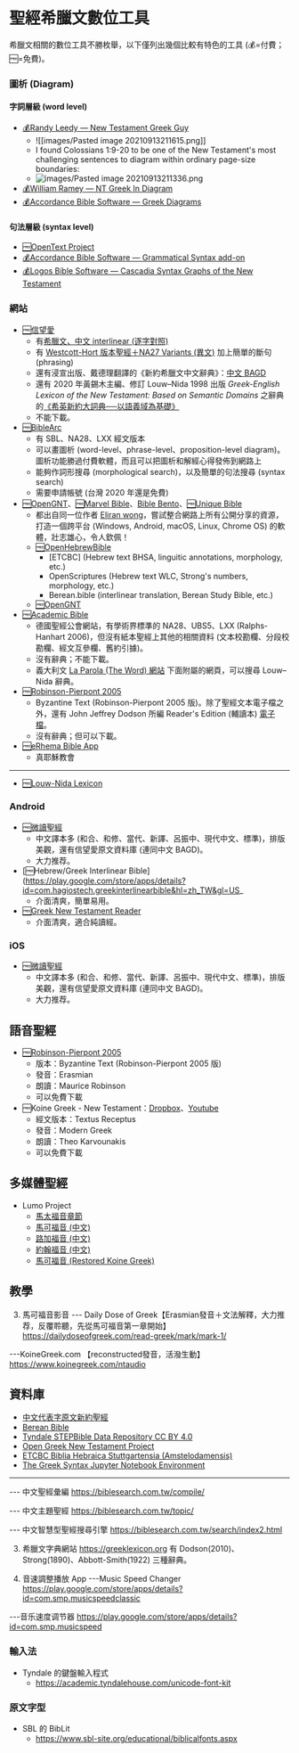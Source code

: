 # 聖經希臘文數位工具

希臘文相關的數位工具不勝枚舉，以下僅列出幾個比較有特色的工具 (💰=付費；🆓=免費)。

### 圖析 (Diagram)
#### 字詞層級 (word level)
- [💰Randy Leedy — New Testament Greek Guy](https://www.ntgreekguy.com/)
	- ![[images/Pasted image 20210913211615.png]]
	- I found Colossians 1:9-20 to be one of the New Testament's most challenging sentences to diagram within ordinary page-size boundaries:
	- ![images/Pasted image 20210913211336.png](images/Pasted%20image%2020210913211336.png)
- [💰William Ramey — NT Greek In Diagram](https://www.inthebeginning.org/e-diagrams/)
- [💰Accordance Bible Software — Greek Diagrams](http://accordancebible.com/product/greek-diagrams-not-for-mobile/)


#### 句法層級 (syntax level)
- [🆓OpenText Project](http://www.opentext.org/)
- [💰Accordance Bible Software — Grammatical Syntax add-on](https://accordancebible.com/product/grammatical-syntax-add-on-to-gnt28-t/)
- [💰Logos Bible Software — Cascadia Syntax Graphs of the New Testament](https://www.logos.com/product/183840/cascadia-syntax-graphs-of-the-new-testament)

### 網站
- [🆓信望愛](https://bible.fhl.net/)
	- 有[希臘文、中文 interlinear (逐字對照)](https://bible.fhl.net/new/read.php?VERSION16=interubs4&strongflag=0&TABFLAG=1&chineses=%E5%A4%AA&chap=1&submit1=%E9%96%B1%E8%AE%80)
	- 有 [Westcott-Hort 版本聖經＋NA27 Variants (異文)](https://bible.fhl.net/new/fhlwhparsing.php?engs=Matt&chap=1&sec=1) 加上簡單的斷句 (phrasing)
	- 還有浸宣出版、戴德理翻譯的《新約希臘文中文辭典》：[中文 BAGD](http://bible.fhl.net/new/s.php?N=0&k=2316&m=)
	- 還有 2020 年黃錫木主編、修訂 Louw–Nida 1998 出版 <em>Greek-English Lexicon of the New Testament: Based on Semantic Domains</em> 之辭典的[《希英新約大詞典──以語義域為基礎》](https://bkbible.fhl.net/SDBG_zh.html)
	- 不能下載。
- [🆓BibleArc](https://www.biblearc.com/)
	- 有 SBL、NA28、LXX 經文版本
	- 可以畫圖析 (word-level、phrase-level、proposition-level diagram)。圖析功能勝過付費軟體，而且可以把圖析和解經心得發佈到網路上
	- 能夠作詞形搜尋 (morphological search)，以及簡單的句法搜尋 (syntax search)
	- 需要申請帳號 (台灣 2020 年還是免費)
- [🆓OpenGNT](https://opengnt.com/)、[🆓Marvel Bible](https://marvel.bible/)、[Bible Bento](https://BibleBento.com)、[🆓Unique Bible](https://www.uniquebible.app/home)
	- 都出自同一位作者 [Eliran wong](https://github.com/eliranwong)，嘗試整合網路上所有公開分享的資源，打造一個跨平台 (Windows, Android, macOS, Linux, Chrome OS) 的軟體，壯志雄心，令人欽佩！
	- [🆓OpenHebrewBible](https://github.com/eliranwong/OpenHebrewBible)
		- [ETCBC] (Hebrew text BHSA, linguitic annotations, morphology, etc.)
		- OpenScriptures (Hebrew text WLC, Strong's numbers, morphology, etc.)
		- Berean.bible (interlinear translation, Berean Study Bible, etc.)
	- [🆓OpenGNT](https://github.com/eliranwong/OpenGNT)
- [🆓Academic Bible](https://www.academic-bible.com/en/home/)
	- 德國聖經公會網站，有學術界標準的 NA28、UBS5、LXX (Ralphs-Hanhart 2006)，但沒有紙本聖經上其他的相關資料 (文本校勘欄、分段校勘欄、經文互參欄、舊約引據)。
	- 沒有辭典；不能下載。
	- 義大利文 [La Parola (The Word) 網站](https://www.laparola.net/) 下面附屬的網頁，可以搜尋 Louw–Nida 辭典。
- [🆓Robinson-Pierpont 2005](https://byzantinetext.com)
	- Byzantine Text (Robinson-Pierpont 2005 版)。除了聖經文本電子檔之外，還有 John Jeffrey Dodson 所編 Reader's Edition (輔讀本) [電子檔](https://byzantinetext.com/wp-content/uploads/2017/08/RP2016-Readers-Edition.pdf)。
	- 沒有辭典；但可以下載。
- [🆓eRhema Bible App](https://bible.tjc.org)
	- 真耶穌教會 
- ---
- [🆓Louw-Nida Lexicon](https://www.laparola.net/greco/louwnida.php)

### Android
- [🆓微讀聖經](https://app.wedevote.com/)
	- 中文譯本多 (和合、和修、當代、新譯、呂振中、現代中文、標準)，排版美觀，還有信望愛原文資料庫 (連同中文 BAGD)。
	- 大力推荐。
-  [🆓Hebrew/Greek Interlinear Bible](https://play.google.com/store/apps/details?id=com.hagiostech.greekinterlinearbible&hl=zh_TW&gl=US_
	-  介面清爽，簡單易用。
- [🆓Greek New Testament Reader](https://play.google.com/store/apps/details?id=com.mattrobertson.greek.reader)
	- 介面清爽，適合純讀經。


### iOS
- [🆓微讀聖經](https://app.wedevote.com/)
	- 中文譯本多 (和合、和修、當代、新譯、呂振中、現代中文、標準)，排版美觀，還有信望愛原文資料庫 (連同中文 BAGD)。
	- 大力推荐。

## 語音聖經
- [🆓Robinson-Pierpont 2005](https://byzantinetext.com/listen/)
	- 版本：Byzantine Text (Robinson-Pierpont 2005 版)
	- 發音：Erasmian
	- 朗讀：Maurice Robinson
	- 可以免費下載
- 🆓Koine Greek - New Testament：[Dropbox](https://www.dropbox.com/sh/beoqrdw8zkq1ahr/AABPJTJa5J9RU1y2wyChvPIxa)、[Youtube](https://www.youtube.com/playlist?list=PL40D66708671D260F)
	- 經文版本：Textus Receptus
	- 發音：Modern Greek
	- 朗讀：Theo Karvounakis
	- 可以免費下載

## 多媒體聖經
- Lumo Project
	- [馬太福音章節  ](https://www.youtube.com/playlist?list=PLcJVIuhI8isJQK66AYdiBCZ7iSmazx6yv)
	- [馬可福音 (中文)](https://www.youtube.com/playlist?list=PLcJVIuhI8isI_-oSEiZLmtotdRpDvn8Gh)
	- [路加福音 (中文)](https://www.youtube.com/playlist?list=PLcJVIuhI8isK17xc0xw-5RcEah7YI-WbK)
	- [約翰福音 (中文)](https://www.youtube.com/playlist?list=PLcJVIuhI8isILNJn0hAAZX4VMRXmm9mhm)
	- [馬可福音 (Restored Koine Greek)](https://www.youtube.com/playlist?list=PLea-iHHZAgbWWvaBg7pMjx4lA7wV2HvIW)

## 教學
3) 馬可福音影音
--- Daily Dose of Greek【Erasmian發音＋文法解釋，大力推荐，反覆聆聽，先從馬可福音第一章開始】
https://dailydoseofgreek.com/read-greek/mark/mark-1/

---KoineGreek.com 【reconstructed發音，活潑生動】
https://www.koinegreek.com/ntaudio

## 資料庫
- [中文代表字原文新約聖經](https://www.ssjcbc.com/bibleresearch/bible_reaserch2.html)
- [Berean Bible](https://berean.bible/downloads.htm)
- [Tyndale STEPBible Data Repository CC BY 4.0](https://github.com/tyndale/STEPBible-Data)
- [Open Greek New Testament Project](https://github.com/eliranwong/OpenGNT)
- [ETCBC  Biblia Hebraica Stuttgartensia (Amstelodamensis)](https://github.com/ETCBC/bhsa)
- [The Greek Syntax Jupyter Notebook Environment](https://github.com/biblicalhumanities/greek-syntax)

---


--- 中文聖經彙編
https://biblesearch.com.tw/compile/

--- 中文主題聖經
https://biblesearch.com.tw/topic/

--- 中文智慧型聖經搜尋引擎
https://biblesearch.com.tw/search/index2.html


3) 希臘文字典網站
https://greeklexicon.org
有 Dodson(2010)、Strong(1890)、Abbott-Smith(1922) 三種辭典。


4) 音速調整播放 App
---Music Speed Changer
https://play.google.com/store/apps/details?id=com.smp.musicspeedclassic

---音乐速度调节器
https://play.google.com/store/apps/details?id=com.smp.musicspeed

### 輸入法
- Tyndale 的鍵盤輸入程式
	- https://academic.tyndalehouse.com/unicode-font-kit

### 原文字型
- SBL 的 BibLit
	- https://www.sbl-site.org/educational/biblicalfonts.aspx




